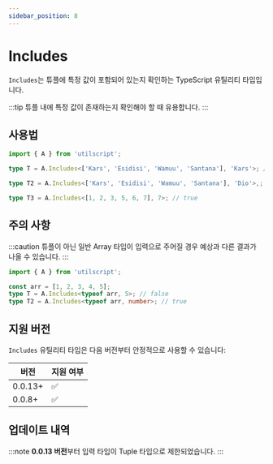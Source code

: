 ```yaml
---
sidebar_position: 8
---
```


# Includes

`Includes`는 튜플에 특정 값이 포함되어 있는지 확인하는 TypeScript 유틸리티 타입입니다.

:::tip
튜플 내에 특정 값이 존재하는지 확인해야 할 때 유용합니다.
:::

## 사용법

```ts
import { A } from 'utilscript';

type T = A.Includes<['Kars', 'Esidisi', 'Wamuu', 'Santana'], 'Kars'>; // true

type T2 = A.Includes<['Kars', 'Esidisi', 'Wamuu', 'Santana'], 'Dio'>,; // false

type T3 = A.Includes<[1, 2, 3, 5, 6, 7], 7>; // true
```

## 주의 사항

:::caution
튜플이 아닌 일반 Array 타입이 입력으로 주어질 경우 예상과 다른 결과가 나올 수 있습니다.
:::

```ts
import { A } from 'utilscript';

const arr = [1, 2, 3, 4, 5];
type T = A.Includes<typeof arr, 5>; // false
type T2 = A.Includes<typeof arr, number>; // true
```

## 지원 버전

`Includes` 유틸리티 타입은 다음 버전부터 안정적으로 사용할 수 있습니다:

| 버전    | 지원 여부 |
| ------- | --------- |
| 0.0.13+ | ✅        |
| 0.0.8+  | ✅        |

## 업데이트 내역

:::note
**0.0.13 버전**부터 입력 타입이 Tuple 타입으로 제한되었습니다.
:::
